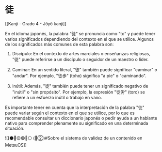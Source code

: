 # 徒

[[Kanji - Grado 4 - Jôyô kanji]]

En el idioma japonés, la palabra "徒" se pronuncia como "to" y puede tener varios significados dependiendo del contexto en el que se utilice. Algunos de los significados más comunes de esta palabra son:

1. Discípulo: En el contexto de artes marciales o enseñanzas religiosas, "徒" puede referirse a un discípulo o seguidor de un maestro o líder.

2. Caminar: En un sentido literal, "徒" también puede significar "caminar" o "andar". Por ejemplo, "徒歩" (toho) significa "a pie" o "caminando".

3. Inútil: Además, "徒" también puede tener un significado negativo de "inútil" o "sin propósito". Por ejemplo, la expresión "徒労" (toro) se refiere a un esfuerzo inútil o trabajo en vano.

Es importante tener en cuenta que la interpretación de la palabra "徒" puede variar según el contexto en el que se utilice, por lo que es recomendable consultar un diccionario japonés o pedir ayuda a un hablante nativo para comprender plenamente su significado en una determinada situación.


![[⚫🔴🟡🟢🔵⚪ (🔴②)#Sobre el sistema de validez de un contenido en MetsuOS]]